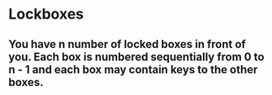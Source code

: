 # Lockboxes

## You have n number of locked boxes in front of you. Each box is numbered sequentially from 0 to n - 1 and each box may contain keys to the other boxes.

 
